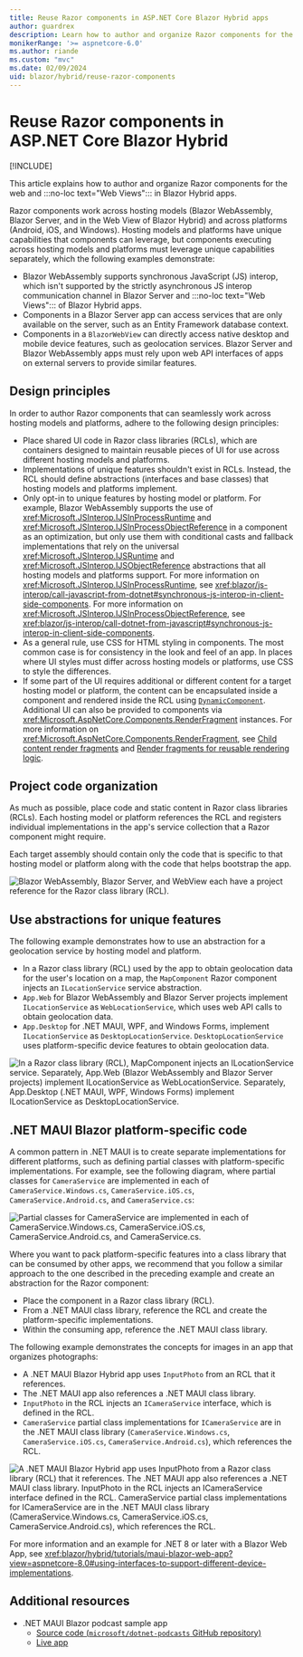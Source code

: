 ```yaml
---
title: Reuse Razor components in ASP.NET Core Blazor Hybrid apps
author: guardrex
description: Learn how to author and organize Razor components for the web and Web Views in Blazor Hybrid apps.
monikerRange: '>= aspnetcore-6.0'
ms.author: riande
ms.custom: "mvc"
ms.date: 02/09/2024
uid: blazor/hybrid/reuse-razor-components
---
```

# Reuse Razor components in ASP.NET Core Blazor Hybrid

[!INCLUDE[](~/includes/not-latest-version.md)]

This article explains how to author and organize Razor components for the web and :::no-loc text="Web Views"::: in Blazor Hybrid apps.

Razor components work across hosting models (Blazor WebAssembly, Blazor Server, and in the Web View of Blazor Hybrid) and across platforms (Android, iOS, and Windows). Hosting models and platforms have unique capabilities that components can leverage, but components executing across hosting models and platforms must leverage unique capabilities separately, which the following examples demonstrate:

* Blazor WebAssembly supports synchronous JavaScript (JS) interop, which isn't supported by the strictly asynchronous JS interop communication channel in Blazor Server and :::no-loc text="Web Views"::: of Blazor Hybrid apps.
* Components in a Blazor Server app can access services that are only available on the server, such as an Entity Framework database context.
* Components in a `BlazorWebView` can directly access native desktop and mobile device features, such as geolocation services. Blazor Server and Blazor WebAssembly apps must rely upon web API interfaces of apps on external servers to provide similar features.

## Design principles

In order to author Razor components that can seamlessly work across hosting models and platforms, adhere to the following design principles:

* Place shared UI code in Razor class libraries (RCLs), which are containers designed to maintain reusable pieces of UI for use across different hosting models and platforms.
* Implementations of unique features shouldn't exist in RCLs. Instead, the RCL should define abstractions (interfaces and base classes) that hosting models and platforms implement.
* Only opt-in to unique features by hosting model or platform. For example, Blazor WebAssembly supports the use of <xref:Microsoft.JSInterop.IJSInProcessRuntime> and <xref:Microsoft.JSInterop.IJSInProcessObjectReference> in a component as an optimization, but only use them with conditional casts and fallback implementations that rely on the universal <xref:Microsoft.JSInterop.IJSRuntime> and <xref:Microsoft.JSInterop.IJSObjectReference> abstractions that all hosting models and platforms support. For more information on <xref:Microsoft.JSInterop.IJSInProcessRuntime>, see <xref:blazor/js-interop/call-javascript-from-dotnet#synchronous-js-interop-in-client-side-components>. For more information on <xref:Microsoft.JSInterop.IJSInProcessObjectReference>, see <xref:blazor/js-interop/call-dotnet-from-javascript#synchronous-js-interop-in-client-side-components>.
* As a general rule, use CSS for HTML styling in components. The most common case is for consistency in the look and feel of an app. In places where UI styles must differ across hosting models or platforms, use CSS to style the differences.
* If some part of the UI requires additional or different content for a target hosting model or platform, the content can be encapsulated inside a component and rendered inside the RCL using [`DynamicComponent`](xref:blazor/components/dynamiccomponent). Additional UI can also be provided to components via <xref:Microsoft.AspNetCore.Components.RenderFragment> instances. For more information on <xref:Microsoft.AspNetCore.Components.RenderFragment>, see [Child content render fragments](xref:blazor/components/index#child-content-render-fragments) and [Render fragments for reusable rendering logic](xref:blazor/components/index#render-fragments-for-reusable-rendering-logic).

## Project code organization

As much as possible, place code and static content in Razor class libraries (RCLs). Each hosting model or platform references the RCL and registers individual implementations in the app's service collection that a Razor component might require.

Each target assembly should contain only the code that is specific to that hosting model or platform along with the code that helps bootstrap the app.

![Blazor WebAssembly, Blazor Server, and WebView each have a project reference for the Razor class library (RCL).](~/blazor/hybrid/reuse-razor-components/_static/diagram1.png)

## Use abstractions for unique features

The following example demonstrates how to use an abstraction for a geolocation service by hosting model and platform.

* In a Razor class library (RCL) used by the app to obtain geolocation data for the user's location on a map, the `MapComponent` Razor component injects an `ILocationService` service abstraction.
* `App.Web` for Blazor WebAssembly and Blazor Server projects implement `ILocationService` as `WebLocationService`, which uses web API calls to obtain geolocation data.
* `App.Desktop` for .NET MAUI, WPF, and Windows Forms, implement `ILocationService` as `DesktopLocationService`. `DesktopLocationService` uses platform-specific device features to obtain geolocation data.

![In a Razor class library (RCL), MapComponent injects an ILocationService service. Separately, App.Web (Blazor WebAssembly and Blazor Server projects) implement ILocationService as WebLocationService. Separately, App.Desktop (.NET MAUI, WPF, Windows Forms) implement ILocationService as DesktopLocationService.](~/blazor/hybrid/reuse-razor-components/_static/diagram2.png)

## .NET MAUI Blazor platform-specific code

A common pattern in .NET MAUI is to create separate implementations for different platforms, such as defining partial classes with platform-specific implementations. For example, see the following diagram, where partial classes for `CameraService` are implemented in each of `CameraService.Windows.cs`, `CameraService.iOS.cs`, `CameraService.Android.cs`, and `CameraService.cs`:

![Partial classes for CameraService are implemented in each of CameraService.Windows.cs, CameraService.iOS.cs, CameraService.Android.cs, and CameraService.cs.](~/blazor/hybrid/reuse-razor-components/_static/diagram3.png)

Where you want to pack platform-specific features into a class library that can be consumed by other apps, we recommend that you follow a similar approach to the one described in the preceding example and create an abstraction for the Razor component:

* Place the component in a Razor class library (RCL).
* From a .NET MAUI class library, reference the RCL and create the platform-specific implementations.
* Within the consuming app, reference the .NET MAUI class library.

The following example demonstrates the concepts for images in an app that organizes photographs:

* A .NET MAUI Blazor Hybrid app uses `InputPhoto` from an RCL that it references.
* The .NET MAUI app also references a .NET MAUI class library.
* `InputPhoto` in the RCL injects an `ICameraService` interface, which is defined in the RCL.
* `CameraService` partial class implementations for `ICameraService` are in the .NET MAUI class library (`CameraService.Windows.cs`, `CameraService.iOS.cs`, `CameraService.Android.cs`), which references the RCL.

![A .NET MAUI Blazor Hybrid app uses InputPhoto from a Razor class library (RCL) that it references. The .NET MAUI app also references a .NET MAUI class library. InputPhoto in the RCL injects an ICameraService interface defined in the RCL. CameraService partial class implementations for ICameraService are in the .NET MAUI class library (CameraService.Windows.cs, CameraService.iOS.cs, CameraService.Android.cs), which references the RCL.](~/blazor/hybrid/reuse-razor-components/_static/diagram4.png)

For more information and an example for .NET 8 or later with a Blazor Web App, see <xref:blazor/hybrid/tutorials/maui-blazor-web-app?view=aspnetcore-8.0#using-interfaces-to-support-different-device-implementations>.

## Additional resources

* .NET MAUI Blazor podcast sample app
  * [Source code (`microsoft/dotnet-podcasts` GitHub repository)](https://github.com/microsoft/dotnet-podcasts)
  * [Live app](https://dotnetpodcasts.azurewebsites.net/)
